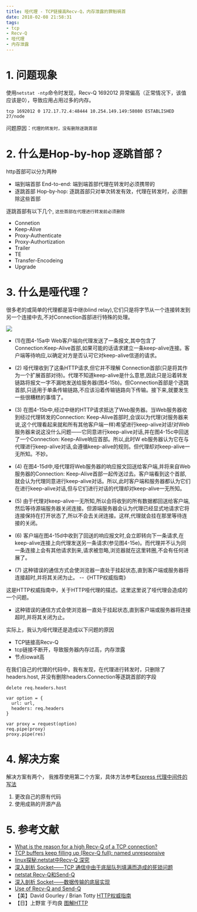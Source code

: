```yaml
---
title: 哑代理 - TCP链接高Recv-Q，内存泄露的罪魁祸首
date: 2018-02-08 21:58:31
tags:
- tcp
- Recv-Q
- 哑代理
- 内存泄露
---
```


# 1. 问题现象

使用`netstat -ntp`命令时发现，Recv-Q 1692012 异常偏高（正常情况下，该值应该是0），导致应用占用过多的内存。

```
tcp 1692012 0 172.17.72.4:48444 10.254.149.149:58080 ESTABLISHED 27/node
```

问题原因：`代理的转发时，没有删除逐跳首部`

# 2. 什么是Hop-by-hop 逐跳首部？
http首部可以分为两种
- 端到端首部 End-to-end: 端到端首部代理在转发时必须携带的
- 逐跳首部 Hop-by-hop: 逐跳首部只对单次转发有效，代理在转发时，必须删除这些首部

逐跳首部有以下几个, `这些首部在代理进行转发前必须删除`
- Connetion
- Keep-Alive
- Proxy-Authenticate
- Proxy-Authortization
- Trailer
- TE
- Transfer-Encodeing
- Upgrade


# 3. 什么是哑代理？

很多老的或简单的代理都是盲中继(blind relay),它们只是将字节从一个连接转发到另一个连接中去,不对Connection首部进行特殊的处理。

![](http://p3alsaatj.bkt.clouddn.com/20180222111857_Wi3Sye_Screenshot.jpeg)

- (1)在图4-15a中 Web客户端向代理发送了一条报文,其中包含了Connection:Keep-Alive首部,如果可能的话请求建立一条keep-alive连接。客户端等待响应,以确定对方是否认可它对keep-alive信道的请求。

- (2)  哑代理收到了这条HTTP请求,但它并不理解 Connection首部(只是将其作为一个扩展首部对待)。代理不知道keep-alive是什么意思,因此只是沿着转发链路将报文一字不漏地发送给服务器(图4-15b)。但Connection首部是个逐跳首部,只适用于单条传输链路,不应该沿着传输链路向下传输。接下来,就要发生一些很糟糕的事情了。

- (3)  在图4-15b中,经过中继的HTTP请求抵达了Web服务器。当Web服务器收到经过代理转发的Connection: Keep-Alive首部时,会误以为代理(对服务器来说,这个代理看起来就和所有其他客户端一样)希望进行keep-alive对话!对Web服务器来说这没什么问题——它同意进行keep-alive对话,并在图4-15c中回送了一个Connection: Keep-Alive响应首部。所以,此时W eb服务器认为它在与代理进行keep-alive对话,会遵循keep-alive的规则。但代理却对keep-alive一无所知。不妙。

- (4)  在图4-15d中,哑代理将Web服务器的响应报文回送给客户端,并将来自Web服务器的Connection: Keep-Alive首部一起传送过去。客户端看到这个首部,就会认为代理同意进行keep-alive对话。所以,此时客户端和服务器都认为它们在进行keep-alive对话,但与它们进行对话的代理却对keep-alive一无所知。

- (5)  由于代理对keep-alive一无所知,所以会将收到的所有数据都回送给客户端,然后等待源端服务器关闭连接。但源端服务器会认为代理已经显式地请求它将连接保持在打开状态了,所以不会去关闭连接。这样,代理就会挂在那里等待连接的关闭。

- (6)  客户端在图4-15d中收到了回送的响应报文时,会立即转向下一条请求,在keep-alive连接上向代理发送另一条请求(参见图4-15e)。而代理并不认为同一条连接上会有其他请求到来,请求被忽略,浏览器就在这里转圈,不会有任何进展了。

- (7)  这种错误的通信方式会使浏览器一直处于挂起状态,直到客户端或服务器将连接超时,并将其关闭为止。 --《HTTP权威指南》


这是HTTP权威指南中，关于HTTP哑代理的描述。这里这里说了哑代理会造成的一个问题。
- 这种错误的通信方式会使浏览器一直处于挂起状态,直到客户端或服务器将连接超时,并将其关闭为止。

实际上，我认为哑代理还是造成以下问题的原因
- TCP链接高Recv-Q
- tcp链接不断开，导致服务器内存过高，内存泄露
- 节点iowait高

在我们自己的代理的代码中，我有发现，在代理进行转发时，只删除了headers.host, 并没有删除headers.Connection等逐跳首部的字段

```
delete req.headers.host

var option = {
  url: url,
  headers: req.headers
}

var proxy = request(option)
req.pipe(proxy)
proxy.pipe(res)
```

# 4. 解决方案

解决方案有两个， 我推荐使用第二个方案，具体方法参考[Express 代理中间件的写法](https://wdd.js.org/express-proxy-middleware-demo.html)

1. 更改自己的原有代码
2. 使用成熟的开源产品

# 5. 参考文献
- [What is the reason for a high Recv-Q of a TCP connection?
](https://stackoverflow.com/questions/34108513/what-is-the-reason-for-a-high-recv-q-of-a-tcp-connection)
- [TCP buffers keep filling up (Recv-Q full): named unresponsive](https://unix.stackexchange.com/questions/100913/tcp-buffers-keep-filling-up-recv-q-full-named-unresponsive)
- [linux探秘:netstat中Recv-Q 深究](http://blog.51cto.com/191274/1592101)
- [深入剖析 Socket——TCP 通信中由于底层队列填满而造成的死锁问题](http://blog.51cto.com/191274/1592101)
- [netstat Recv-Q和Send-Q](http://blog.csdn.net/sjin_1314/article/details/9853163)
- [深入剖析 Socket——数据传输的底层实现](http://wiki.jikexueyuan.com/project/java-socket/socket-advanced.html)
- [Use of Recv-Q and Send-Q](https://stackoverflow.com/questions/36466744/use-of-recv-q-and-send-q)
- 【美】David Gourley / Brian Totty  [HTTP权威指南](https://book.douban.com/subject/10746113/) 
- 【日】上野宣 于均良 [图解HTTP](https://book.douban.com/subject/25863515/)